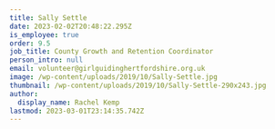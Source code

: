 ```yaml
---
title: Sally Settle
date: 2023-02-02T20:48:22.295Z
is_employee: true
order: 9.5
job_title: County Growth and Retention Coordinator
person_intro: null
email: volunteer@girlguidinghertfordshire.org.uk
image: /wp-content/uploads/2019/10/Sally-Settle.jpg
thumbnail: /wp-content/uploads/2019/10/Sally-Settle-290x243.jpg
author:
  display_name: Rachel Kemp
lastmod: 2023-03-01T23:14:35.742Z
---
```

